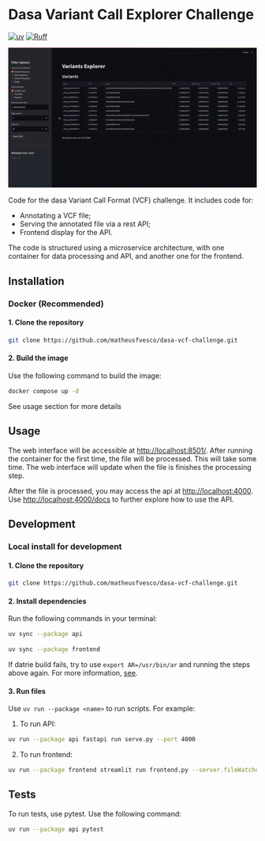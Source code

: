 # Dasa Variant Call Explorer Challenge

[![uv](https://img.shields.io/endpoint?url=https://raw.githubusercontent.com/astral-sh/uv/main/assets/badge/v0.json)](https://github.com/astral-sh/uv)
[![Ruff](https://img.shields.io/endpoint?url=https://raw.githubusercontent.com/astral-sh/ruff/main/assets/badge/v2.json)](https://github.com/astral-sh/ruff)

![Description of GIF](assets/dasa-vcf.gif)

Code for the dasa Variant Call Format (VCF) challenge. It includes code for:
 - Annotating a VCF file;
 - Serving the annotated file via a rest API;
 - Frontend display for the API.

The code is structured using a microservice architecture, with one container for data processing and API, and another one for the frontend.

## Installation

### Docker (Recommended)

#### 1. Clone the repository

```bash
git clone https://github.com/matheusfvesco/dasa-vcf-challenge.git
```

#### 2. Build the image

Use the following command to build the image:
```bash
docker compose up -d
```

See usage section for more details



## Usage

The web interface will be accessible at [http://localhost:8501/](http://localhost:8501/). After running the container for the first time, the file will be processed. This will take some time. The web interface will update when the file is finishes the processing step.

After the file is processed, you may access the api at [http://localhost:4000](http://localhost:4000). Use [http://localhost:4000/docs](http://localhost:4000/docs) to further explore how to use the API.

## Development

### Local install for development

#### 1. Clone the repository

```bash
git clone https://github.com/matheusfvesco/dasa-vcf-challenge.git
```

#### 2. Install dependencies

Run the following commands in your terminal:
```bash
uv sync --package api
```

```bash
uv sync --package frontend
```

If datrie build fails, try to use `export AR=/usr/bin/ar` and running the steps above again. For more information, [see](https://github.com/astral-sh/uv/issues/7525#issuecomment-2373126442).

#### 3. Run files

Use `uv run --package <name>` to run scripts. For example:

1. To run API:
```bash
uv run --package api fastapi run serve.py --port 4000
```

2. To run frontend:

```bash
uv run --package frontend streamlit run frontend.py --server.fileWatcherType none
```

## Tests

To run tests, use pytest. Use the following command:
```bash
uv run --package api pytest
```